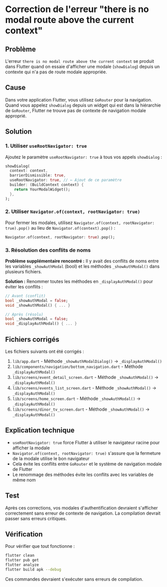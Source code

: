 # Correction de l'erreur "there is no modal route above the current context"

## Problème

L'erreur `there is no modal route above the current context` se produit dans Flutter quand on essaie d'afficher une modale (`showDialog`) depuis un contexte qui n'a pas de route modale appropriée.

## Cause

Dans votre application Flutter, vous utilisez `GoRouter` pour la navigation. Quand vous appelez `showDialog` depuis un widget qui est dans la hiérarchie de `GoRouter`, Flutter ne trouve pas de contexte de navigation modale approprié.

## Solution

### 1. Utiliser `useRootNavigator: true`

Ajoutez le paramètre `useRootNavigator: true` à tous vos appels `showDialog` :

```dart
showDialog(
  context: context,
  barrierDismissible: true,
  useRootNavigator: true, // ← Ajout de ce paramètre
  builder: (BuildContext context) {
    return YourModalWidget();
  },
);
```

### 2. Utiliser `Navigator.of(context, rootNavigator: true)`

Pour fermer les modales, utilisez `Navigator.of(context, rootNavigator: true).pop()` au lieu de `Navigator.of(context).pop()` :

```dart
Navigator.of(context, rootNavigator: true).pop();
```

### 3. Résolution des conflits de noms

**Problème supplémentaire rencontré :** Il y avait des conflits de noms entre les variables `_showAuthModal` (bool) et les méthodes `_showAuthModal()` dans plusieurs fichiers.

**Solution :** Renommer toutes les méthodes en `_displayAuthModal()` pour éviter les conflits :

```dart
// Avant (conflit)
bool _showAuthModal = false;
void _showAuthModal() { ... }

// Après (résolu)
bool _showAuthModal = false;
void _displayAuthModal() { ... }
```

## Fichiers corrigés

Les fichiers suivants ont été corrigés :

1. `lib/app.dart` - Méthode `_showAuthModalDialog()` → `_displayAuthModal()`
2. `lib/components/navigation/bottom_navigation.dart` - Méthode `_displayAuthModal()`
3. `lib/screens/event_detail_screen.dart` - Méthode `_showAuthModal()` → `_displayAuthModal()`
4. `lib/screens/events_list_screen.dart` - Méthode `_showAuthModal()` → `_displayAuthModal()`
5. `lib/screens/home_screen.dart` - Méthode `_showAuthModal()` → `_displayAuthModal()`
6. `lib/screens/dinor_tv_screen.dart` - Méthode `_showAuthModal()` → `_displayAuthModal()`

## Explication technique

- `useRootNavigator: true` force Flutter à utiliser le navigateur racine pour afficher la modale
- `Navigator.of(context, rootNavigator: true)` s'assure que la fermeture de la modale utilise le bon navigateur
- Cela évite les conflits entre `GoRouter` et le système de navigation modale de Flutter
- Le renommage des méthodes évite les conflits avec les variables de même nom

## Test

Après ces corrections, vos modales d'authentification devraient s'afficher correctement sans erreur de contexte de navigation. La compilation devrait passer sans erreurs critiques.

## Vérification

Pour vérifier que tout fonctionne :

```bash
flutter clean
flutter pub get
flutter analyze
flutter build apk --debug
```

Ces commandes devraient s'exécuter sans erreurs de compilation. 